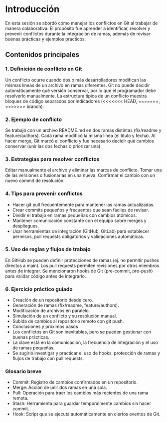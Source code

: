 # Introducción

En esta sesión se abordó cómo manejar los conflictos en Git al trabajar de manera colaborativa. El propósito fue aprender a identificar, resolver y prevenir conflictos durante la integración de ramas, además de revisar buenas prácticas y ejemplos prácticos.

## Contenidos principales

### 1. Definición de conflicto en Git

Un conflicto ocurre cuando dos o más desarrolladores modifican las mismas líneas de un archivo en ramas diferentes.
Git no puede decidir automáticamente qué versión conservar, por lo que el programador debe resolverlo manualmente.
La estructura típica de un conflicto muestra bloques de código separados por indicadores (<<<<<<< HEAD, =======, >>>>>>> branch).

### 2. Ejemplo de conflicto

Se trabajó con un archivo README.md en dos ramas distintas (fix/readme y feature/authors).
Cada rama modificó la misma línea (el título y fecha).
Al hacer merge, Git marcó el conflicto y fue necesario decidir qué cambios conservar (unir las dos fechas o priorizar una).

### 3. Estrategias para resolver conflictos

Editar manualmente el archivo y eliminar las marcas de conflicto.
Tomar una de las versiones o fusionarlas en una nueva.
Confirmar el cambio con un nuevo commit de resolución.

### 4. Tips para prevenir conflictos

- Hacer git pull frecuentemente para mantener las ramas actualizadas.
- Crear commits pequeños y frecuentes que sean fáciles de revisar.
- Dividir el trabajo en ramas pequeñas con cambios atómicos.
- Mantener comunicación constante con el equipo sobre merges y despliegues.
- Usar herramientas de integración (GitHub, GitLab) para establecer permisos, pull requests obligatorios y validaciones automáticas.

### 5. Uso de reglas y flujos de trabajo

En GitHub se pueden definir protecciones de ramas (ej. no permitir pushes directos a main).
Los pull requests permiten revisiones por otros miembros antes de integrar.
Se mencionaron hooks de Git (pre-commit, pre-push) para validar código antes de integrarlo.

### 6. Ejercicio práctico guiado

- Creación de un repositorio desde cero.
- Generación de ramas (fix/readme, feature/authors).
- Modificación de archivos en paralelo.
- Simulación de un conflicto y su resolución manual.
- Subida de cambios al repositorio remoto con git push.
- Conclusiones y próximos pasos
- Los conflictos en Git son inevitables, pero se pueden gestionar con buenas prácticas.
- La clave está en la comunicación, la frecuencia de integración y el uso de ramas pequeñas.
- Se sugirió investigar y practicar el uso de hooks, protección de ramas y flujos de trabajo con pull requests.


### Glosario breve

- Commit: Registro de cambios confirmados en un repositorio.
- Merge: Acción de unir dos ramas en una sola.
- Pull: Operación para traer los cambios más recientes de una rama remota.
- Stash: Herramienta para guardar temporalmente cambios sin hacer commit.
- Hook: Script que se ejecuta automáticamente en ciertos eventos de Git.




